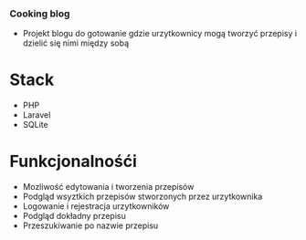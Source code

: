 ### Cooking blog

-   Projekt blogu do gotowanie gdzie urzytkownicy mogą tworzyć przepisy i dzielić się nimi między sobą

# Stack

-   PHP
-   Laravel
-   SQLite

# Funkcjonalnośći

-   Mozliwość edytowania i tworzenia przepisów
-   Podgląd wsyztkich przepisów stworzonych przez urzytkownika
-   Logowanie i rejestracja urzytkowników
-   Podgląd dokładny przepisu
-   Przeszukiwanie po nazwie przepisu

